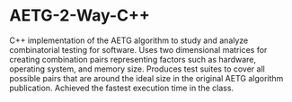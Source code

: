 # AETG-2-Way-C++

C++ implementation of the AETG algorithm to study and analyze combinatorial testing for software. 
Uses two dimensional matrices for creating combination pairs representing factors such as hardware, operating system, and memory size. 
Produces test suites to cover all possible pairs that are around the ideal size in the original AETG algorithm publication. 
Achieved the fastest execution time in the class.

